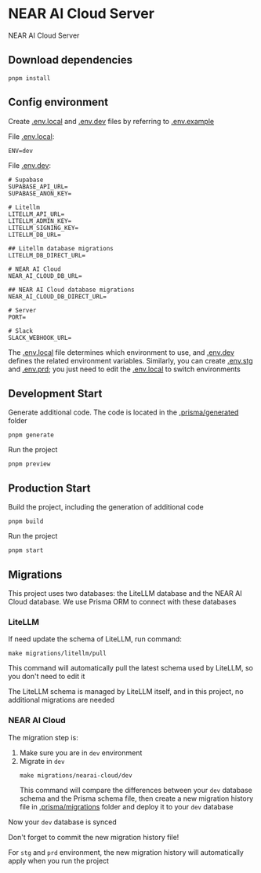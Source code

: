 # NEAR AI Cloud Server
NEAR AI Cloud Server

## Download dependencies
```shell
pnpm install
```

## Config environment
Create [.env.local](.env.local) and [.env.dev](.env.dev) files by referring to [.env.example](.env.example)

File [.env.local](.env.local):
```
ENV=dev
```

File [.env.dev](.env.dev):
```
# Supabase
SUPABASE_API_URL=
SUPABASE_ANON_KEY=

# Litellm
LITELLM_API_URL=
LITELLM_ADMIN_KEY=
LITELLM_SIGNING_KEY=
LITELLM_DB_URL=

## Litellm database migrations
LITELLM_DB_DIRECT_URL=

# NEAR AI Cloud
NEAR_AI_CLOUD_DB_URL=

## NEAR AI Cloud database migrations
NEAR_AI_CLOUD_DB_DIRECT_URL=

# Server
PORT=

# Slack
SLACK_WEBHOOK_URL=
```

The [.env.local](.env.local) file determines which environment to use, and [.env.dev](.env.dev) defines the related environment variables.
Similarly, you can create [.env.stg](.env.stg) and [.env.prd](.env.prd); you just need to edit the [.env.local](.env.local) to switch environments

## Development Start
Generate additional code. The code is located in the [.prisma/generated](.prisma/generated) folder
```shell
pnpm generate
```

Run the project
```shell
pnpm preview
```

## Production Start
Build the project, including the generation of additional code
```shell
pnpm build
```

Run the project
```shell
pnpm start
```

## Migrations
This project uses two databases: the LiteLLM database and the NEAR AI Cloud database.
We use Prisma ORM to connect with these databases

### LiteLLM
If need update the schema of LiteLLM, run command:
```shell
make migrations/litellm/pull
```

This command will automatically pull the latest schema used by LiteLLM, so you don't need to edit it

The LiteLLM schema is managed by LiteLLM itself, and in this project, no additional migrations are needed

### NEAR AI Cloud
The migration step is:
1. Make sure you are in `dev` environment
2. Migrate in `dev`
    ```shell
    make migrations/nearai-cloud/dev
    ```
    This command will compare the differences between your `dev` database schema and the Prisma schema file, then create a new migration history file in [.prisma/migrations](.prisma/migrations) folder and deploy it to your `dev` database

Now your `dev` database is synced

Don't forget to commit the new migration history file!

For `stg` and `prd` environment, the new migration history will automatically apply when you run the project
